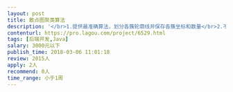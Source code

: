 ```yaml
---                
layout: post       
title: 散点图聚类算法           
description: '</br>1.提供最准确算法，划分各簇轮廓线并保存各簇坐标和数量</br>2.不同图形需同一算法计算</br>3.算法运行时间不得超过1s</br>4.可明确找出各簇位置及聚集区域，并准确找出两簇之间离散区域的临界线</br>5.簇的个数需算法得出（1到4簇）</br>'     
contenturl: https://pro.lagou.com/project/6529.html      
tags: [后端开发,Java]            
salary: 3000元以下          
publish_time: 2018-03-06 11:01:18         
review: 2015人                   
apply: 2人                   
recommend: 0人                   
time_range: 小于1周              
---                 
```

